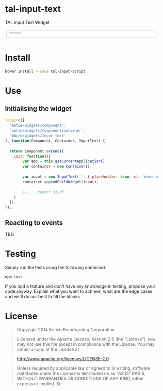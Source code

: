 # tal-input-text

TAL Input Text Widget

![](widget.png)

# Install

```bash
bower install --save tal-input-script
```

# Use

## Initialising the widget
```js
require([
  'antie/widgets/component',
  'antie/widgets/componentcontainer',
  'bbcrd/widgets/input-text'
], function(Component, Container, InputText) {

  return Component.extend({
    init: function(){
        var app = this.getCurrentApplication();
        var container = new Container();

        var input = new InputText('', { placeholder: true, id: 'demo-input' });
        container.appendChildWidget(input);

        // ... render stuff
    }
  });
});
```

## Reacting to events

TBD.

# Testing

Simply run the tests using the following command.

```bash
npm test
```

If you add a feature and don't have any knowledge in testing, propose your code anyway. Explain what you want to achieve,
what are the edge cases and we'll do our best to fill the blanks.

# License

> Copyright 2014 British Broadcasting Corporation

> Licensed under the Apache License, Version 2.0 (the "License"); you may not use this file except in compliance with the License.
> You may obtain a copy of the License at

> http://www.apache.org/licenses/LICENSE-2.0

> Unless required by applicable law or agreed to in writing, software distributed under the License is distributed on an "AS IS" BASIS, WITHOUT WARRANTIES OR CONDITIONS OF ANY KIND, either express or implied.
> Se